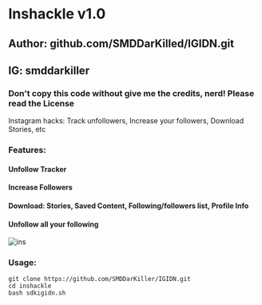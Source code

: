 # Inshackle v1.0
## Author: github.com/SMDDarKilled/IGIDN.git
## IG: smddarkiller
### Don't copy this code without give me the credits, nerd! Please read the License 

Instagram hacks: Track unfollowers, Increase your followers, Download Stories, etc

### Features:
#### Unfollow Tracker
#### Increase Followers
#### Download: Stories, Saved Content, Following/followers list, Profile Info
#### Unfollow all your following

![ins](https://user-images.githubusercontent.com/34893261/53686880-d50f6000-3d0b-11e9-8c42-cab1ad30b24e.png)

### Usage:
```
git clone https://github.com/SMDDarKiller/IGIDN.git
cd inshackle
bash sdkigidn.sh
```

